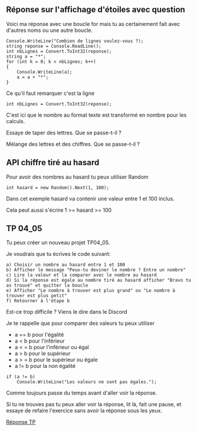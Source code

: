 ## Réponse sur l'affichage d'étoiles avec question

Voici ma réponse avec une boucle for mais tu as certainement fait avec d'autres noms ou une autre boucle.

```
Console.WriteLine("Combien de lignes voulez-vous ?);
string reponse = Console.ReadLine();
int nbLignes = Convert.ToInt32(reponse);
string a = "*";
for (int k = 0; k < nbLignes; k++)
{
    Console.WriteLine(a);
    a = a + "*";
}
```

Ce qu'il faut remarquer c'est la ligne

```
int nbLignes = Convert.ToInt32(reponse);
```

C'est ici que le nombre au format texte est transformé en nombre pour les calculs.

Essaye de taper des lettres. Que se passe-t-il ?

Mélange des lettres et des chiffres. Que se passe-t-il ?


## API chiffre tiré au hasard

Pour avoir des nombres au hasard tu peux utiliser Random

```
int hasard = new Random().Next(1, 100);
```

Dans cet exemple hasard va contenir une valeur entre 1 et 100 inclus.

Cela peut aussi s'écrire 1 >= hasard >= 100


## TP 04_05

Tu peux créer un nouveau projet TP04_05.

Je voudrais que tu écrives le code suivant:
```
a) Choisir un nombre au hasard entre 1 et 100
b) Afficher le message "Peux-tu deviner le nombre ? Entre un nombre"
c) Lire la valeur et la comparer avec le nombre au hasard
d) Si la réponse est égale au nombre tiré au hasard afficher "Bravo tu as trouvé" et quitter la boucle
e) Afficher "Le nombre à trouver est plus grand" ou "Le nombre à trouver est plus petit"
f) Retourner à l'étape b
```

Est-ce trop difficile ? Viens le dire dans le Discord

Je te rappelle que pour comparer des valeurs tu peux utiliser
- a == b pour l'égalité
- a < b pour l'inférieur
- a < = b pour l'inférieur ou égal
- a > b pour le supérieur
- a > = b pour le supérieur ou égale
- a != b pour la non égalité

```
if (a != b)
    Console.WriteLine("Les valeurs ne sont pas égales.");
```

Comme toujours passe du temps avant d'aller voir la réponse.

Si tu ne trouves pas tu peux aller voir la réponse, lit là, fait une pause, et essaye de refaire l'exercice sans avoir la réponse sous les yeux.

[Réponse TP](04_06_TP.md)
